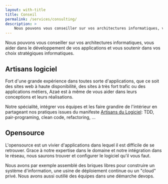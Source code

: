 ```yaml
---
layout: with-title
title: Conseil
permalink: /services/consulting/
description: >
    Nous pouvons vous conseiller sur vos architectures informatiques, vous aider dans le développement de vos applications et vous soutenir dans vos choix stratégiques informatiques. Nous nous inscrivons dans la philosophie du manifest Artisans du Logiciel.
---
```


Nous pouvons vous conseiller sur vos architectures informatiques, vous aider dans le développement de vos applications et vous soutenir dans vos choix stratégiques informatiques.


## Artisans logiciel

Fort d'une grande expérience dans toutes sorte d'applications, que ce soit des sites web à haute disponibilité, des sites à très fort trafic ou des applications métiers, Azaé est à même de vous aider dans leurs conceptions et leurs réalisations.

Notre spécialité, intégrer vos équipes et les faire grandire de l'intérieur en partageant nos pratiques issues du manifeste [Artisans du Logiciel]: TDD, pair-programing, clean code, refactoring, ...


## Opensource

L'opensource est un vivier d'applications dans lequel il est difficile de se retrouver. Grace à notre expertise dans le domaine et notre intégration dans le réseau, nous saurons trouver et configurer le logiciel qu'il vous faut.

Nous avons par exemple assemblé des briques libres pour construire un système d'information, une usine de déploiement continue ou un "cloud" privé. Nous avons aussi outillé des équipes dans une démarche devops.


[Artisans du Logiciel]: http://manifesto.softwarecraftsmanship.org/#/fr-fr
